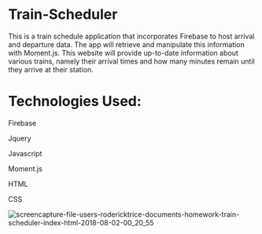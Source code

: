 # Train-Scheduler
<p>This is a train schedule application that incorporates Firebase to host arrival and departure data. The  app will retrieve and manipulate this information with Moment.js. This website will provide up-to-date information about various trains, namely their arrival times and how many minutes remain until they arrive at their station.</p>


<h1>Technologies Used:</h1>
<p>Firebase</p>
<p>Jquery</p>
<p>Javascript</p>
<p>Moment.js</p>
<p>HTML</p>
<p>CSS</p>

![screencapture-file-users-rodericktrice-documents-homework-train-scheduler-index-html-2018-08-02-00_20_55](https://user-images.githubusercontent.com/33323143/43562363-189b1108-95ea-11e8-8214-e5b0b324428f.png)
